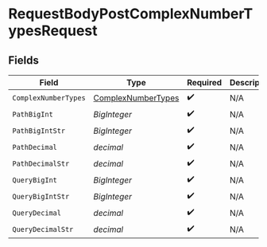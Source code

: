 # RequestBodyPostComplexNumberTypesRequest


## Fields

| Field                                                           | Type                                                            | Required                                                        | Description                                                     |
| --------------------------------------------------------------- | --------------------------------------------------------------- | --------------------------------------------------------------- | --------------------------------------------------------------- |
| `ComplexNumberTypes`                                            | [ComplexNumberTypes](../../models/shared/ComplexNumberTypes.md) | :heavy_check_mark:                                              | N/A                                                             |
| `PathBigInt`                                                    | *BigInteger*                                                    | :heavy_check_mark:                                              | N/A                                                             |
| `PathBigIntStr`                                                 | *BigInteger*                                                    | :heavy_check_mark:                                              | N/A                                                             |
| `PathDecimal`                                                   | *decimal*                                                       | :heavy_check_mark:                                              | N/A                                                             |
| `PathDecimalStr`                                                | *decimal*                                                       | :heavy_check_mark:                                              | N/A                                                             |
| `QueryBigInt`                                                   | *BigInteger*                                                    | :heavy_check_mark:                                              | N/A                                                             |
| `QueryBigIntStr`                                                | *BigInteger*                                                    | :heavy_check_mark:                                              | N/A                                                             |
| `QueryDecimal`                                                  | *decimal*                                                       | :heavy_check_mark:                                              | N/A                                                             |
| `QueryDecimalStr`                                               | *decimal*                                                       | :heavy_check_mark:                                              | N/A                                                             |